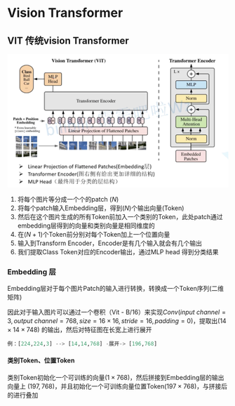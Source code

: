 # Vision Transformer

## VIT 传统vision Transformer

![image-20211122220029388](image-20211122220029388.png)

1. 将每个图片等分成一个个的patch $(N)$
2. 将每个patch输入Embedding层，得到$(N)$个输出向量(Token)
3. 然后在这个图片生成的所有Token前加入一个类别的Token，此处patch通过embedding层得到的向量和类别向量是相同维度的
4. 在$(N+1)$个Token前分别对每个Token加上一个位置向量
5. 输入到Transform Encoder，Encoder是有几个输入就会有几个输出
6. 我们提取Class Token对应的Encoder输出，通过MLP head 得到分类结果



### Embedding 层

Embedding层对于每个图片Patch的输入进行转换，转换成一个Token序列(二维矩阵)

因此对于输入图片可以通过一个卷积（Vit - B/16）来实现$Conv(input \ channel = 3,output \ channel = 768,size = 16 \times 16,stride = 16,padding = 0)$，提取出$(14 \times 14 \times 748)$ 的输出，然后对特征图在长宽上进行展开

```python
例：[224,224,3] --> [14,14,768] -展开-> [196,768]
```



#### 类别Token、位置Token

类别Token初始化一个可训练的向量$(1 \times 768)$，然后拼接到Embedding层的输出向量上 $(197,768)$，并且初始化一个可训练向量位置Token$(197 \times 768)$，与拼接后的进行叠加



